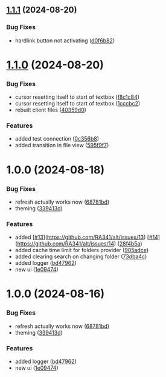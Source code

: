 ## [1.1.1](https://github.com/RA341/alt/compare/1.1.0...1.1.1) (2024-08-20)


### Bug Fixes

* hardlink button not activating ([d0f6b82](https://github.com/RA341/alt/commit/d0f6b82e309b8d3b29386cc9c5d112684ffa8d1c))

# [1.1.0](https://github.com/RA341/alt/compare/1.0.0...1.1.0) (2024-08-20)


### Bug Fixes

* cursor resetting itself to start of textbox ([f8c1c84](https://github.com/RA341/alt/commit/f8c1c84fabd26341855270f01ec51e4a2a1ce2da))
* cursor resetting itself to start of textbox ([1cccbc2](https://github.com/RA341/alt/commit/1cccbc2642f75d15ed5b97a2d2ffba14187fda80))
* rebuilt client files ([40359d0](https://github.com/RA341/alt/commit/40359d0bbff810505fdcaf67a710564b09013bcc))


### Features

* added test connection ([0c356b8](https://github.com/RA341/alt/commit/0c356b8e123c01257e5c6ffd96bcc03e0e9311d2))
* added transition in file view ([595f9f7](https://github.com/RA341/alt/commit/595f9f758ce4484a0ec4b4be360404b053827db8))

# 1.0.0 (2024-08-18)


### Bug Fixes

* refresh actually works now ([68781bd](https://github.com/RA341/alt/commit/68781bdca27ee46840d75be45ed215d2fe33029d))
* theming ([339413d](https://github.com/RA341/alt/commit/339413d1db88143506e50596b8f045a7947f2c12))


### Features

* added [[#13](https://github.com/RA341/alt/issues/13)](https://github.com/RA341/alt/issues/13) [[#14](https://github.com/RA341/alt/issues/14)](https://github.com/RA341/alt/issues/14) ([28f4b5a](https://github.com/RA341/alt/commit/28f4b5a57bd45aaa3a9d81528438d6708b1cf3f5))
* added cache time limit for folders provider ([905adce](https://github.com/RA341/alt/commit/905adce401909a9fd9d56def818de2b75d055865))
* added clearing search on changing folder ([73dba4c](https://github.com/RA341/alt/commit/73dba4c851bb2c49c8e1529785637904cdb1b45f))
* added logger ([bd47962](https://github.com/RA341/alt/commit/bd47962795497e3e331adfe2c6899335fec73b1f))
* new ui ([1e09474](https://github.com/RA341/alt/commit/1e09474fa5a3445193d2e7bcd07ff21de75752fe))

# 1.0.0 (2024-08-16)


### Bug Fixes

* refresh actually works now ([68781bd](https://github.com/RA341/alt/commit/68781bdca27ee46840d75be45ed215d2fe33029d))
* theming ([339413d](https://github.com/RA341/alt/commit/339413d1db88143506e50596b8f045a7947f2c12))


### Features

* added logger ([bd47962](https://github.com/RA341/alt/commit/bd47962795497e3e331adfe2c6899335fec73b1f))
* new ui ([1e09474](https://github.com/RA341/alt/commit/1e09474fa5a3445193d2e7bcd07ff21de75752fe))

